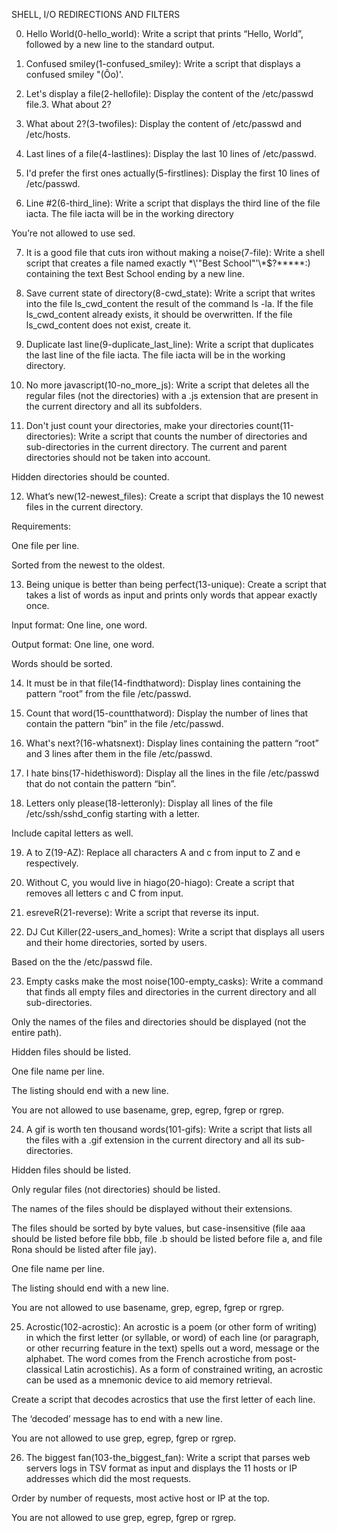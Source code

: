 SHELL, I/O REDIRECTIONS AND FILTERS

0. Hello World(0-hello_world): Write  a script that prints “Hello, World”, followed by a new line to the standard output.

1. Confused smiley(1-confused_smiley): Write a script that displays a confused smiley "(Ôo)'.

2. Let's display a file(2-hellofile): Display the content of the /etc/passwd file.3. What about 2?

3. What about 2?(3-twofiles): Display the content of /etc/passwd and /etc/hosts.

4. Last lines of a file(4-lastlines): Display the last 10 lines of /etc/passwd.

5. I'd prefer the first ones actually(5-firstlines): Display the first 10 lines of /etc/passwd.

6. Line #2(6-third_line): Write a script that displays the third line of the file iacta. The file iacta will be in the working directory 

You’re not allowed to use sed.

7. It is a good file that cuts iron without making a noise(7-file): Write a shell script that creates a file named exactly \*\\'"Best School"\'\\*$\?\*\*\*\*\*:) containing the text Best School ending by a new line.

8. Save current state of directory(8-cwd_state): Write a script that writes into the file ls_cwd_content the result of the command ls -la. If the file ls_cwd_content already exists, it should be overwritten. If the file ls_cwd_content does not exist, create it.

9. Duplicate last line(9-duplicate_last_line): Write a script that duplicates the last line of the file iacta. The file iacta will be in the working directory.

10. No more javascript(10-no_more_js): Write a script that deletes all the regular files (not the directories) with a .js extension that are present in the current directory and all its subfolders.

11. Don't just count your directories, make your directories count(11-directories): Write a script that counts the number of directories and sub-directories in the current directory. The current and parent directories should not be taken into account.

Hidden directories should be counted.

12. What’s new(12-newest_files): Create a script that displays the 10 newest files in the current directory.

Requirements:

One file per line.

Sorted from the newest to the oldest.

13. Being unique is better than being perfect(13-unique): Create a script that takes a list of words as input and prints only words that appear exactly once.

Input format: One line, one word.

Output format: One line, one word.

Words should be sorted.

14. It must be in that file(14-findthatword): Display lines containing the pattern “root” from the file /etc/passwd.

15. Count that word(15-countthatword): Display the number of lines that contain the pattern “bin” in the file /etc/passwd.

16. What's next?(16-whatsnext): Display lines containing the pattern “root” and 3 lines after them in the file /etc/passwd.

17. I hate bins(17-hidethisword): Display all the lines in the file /etc/passwd that do not contain the pattern “bin”.

18. Letters only please(18-letteronly): Display all lines of the file /etc/ssh/sshd_config starting with a letter.

Include capital letters as well.

19. A to Z(19-AZ): Replace all characters A and c from input to Z and e respectively.

20. Without C, you would live in hiago(20-hiago): Create a script that removes all letters c and C from input.

21. esreveR(21-reverse): Write a script that reverse its input.

22. DJ Cut Killer(22-users_and_homes): Write a script that displays all users and their home directories, sorted by users.

Based on the the /etc/passwd file.

23. Empty casks make the most noise(100-empty_casks): Write a command that finds all empty files and directories in the current directory and all sub-directories.

Only the names of the files and directories should be displayed (not the entire path).

Hidden files should be listed.

One file name per line.

The listing should end with a new line.

You are not allowed to use basename, grep, egrep, fgrep or rgrep.

24. A gif is worth ten thousand words(101-gifs): Write a script that lists all the files with a .gif extension in the current directory and all its sub-directories.

Hidden files should be listed.

Only regular files (not directories) should be listed.

The names of the files should be displayed without their extensions.

The files should be sorted by byte values, but case-insensitive (file aaa should be listed before file bbb, file .b should be listed before file a, and file Rona should be listed after file jay).

One file name per line.

The listing should end with a new line.

You are not allowed to use basename, grep, egrep, fgrep or rgrep.

25. Acrostic(102-acrostic): An acrostic is a poem (or other form of writing) in which the first letter (or syllable, or word) of each line (or paragraph, or other recurring feature in the text) spells out a word, message or the alphabet. The word comes from the French acrostiche from post-classical Latin acrostichis). As a form of constrained writing, an acrostic can be used as a mnemonic device to aid memory retrieval.

Create a script that decodes acrostics that use the first letter of each line.

The ‘decoded’ message has to end with a new line.

You are not allowed to use grep, egrep, fgrep or rgrep.

26. The biggest fan(103-the_biggest_fan): Write a script that parses web servers logs in TSV format as input and displays the 11 hosts or IP addresses which did the most requests.

Order by number of requests, most active host or IP at the top.

You are not allowed to use grep, egrep, fgrep or rgrep.

